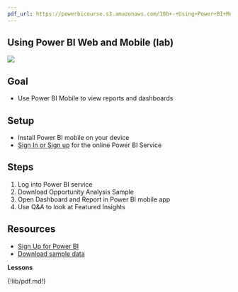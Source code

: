 ```yaml
---
pdf_url: https://powerbicourse.s3.amazonaws.com/10b+-+Using+Power+BI+Mobile.pdf
---
```

## Using Power BI Web and Mobile (lab)
![](https://docs.microsoft.com/en-us/power-bi/consumer/mobile/media/tutorial-mobile-apps-ios-qna/power-bi-ios-q-n-a-top-sale-intro.png)

## Goal
* Use Power BI Mobile to view reports and dashboards

## Setup
* Install Power BI mobile on your device
* [Sign In or Sign up](https://app.powerbi.com/signupredirect?pbi_source=web) for the online Power BI Service

## Steps
1. Log into Power BI service
2. Download Opportunity Analysis Sample
3. Open Dashboard and Report in Power BI mobile app
4. Use Q&A to look at Featured Insights

## Resources
* [Sign Up for Power BI](https://app.powerbi.com/signupredirect?pbi_source=web)
* [Download sample data](https://docs.microsoft.com/en-us/power-bi/consumer/mobile/mobile-apps-download-samples)

**Lessons**

{!lib/pdf.md!}
